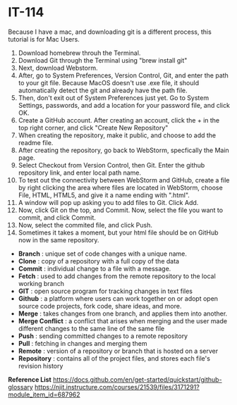 # IT-114

Because I have a mac, and downloading git is a different process, this tutorial is for Mac Users.

1. Download homebrew throuh the Terminal.
2. Download Git through the Terminal using "brew install git"
3. Next, download Webstorm.
4. After, go to System Preferences, Version Control, Git, and enter the path to your git file. Because MacOS doesn't use .exe file, it should automatically detect the git and already have the path file.
5. Then, don't exit out of System Preferences just yet. Go to System Settings, passwords, and add a location for your password file, and click OK.
6. Create a GitHub account. After creating an account, click the + in the top right corner, and click "Create New Repository"
7. When creating the repository, make it public, and choose to add the readme file.
8. After creating the repository, go back to WebStorm, specfically the Main page.
9. Select Checkout from Version Control, then Git. Enter the github repository link, and enter local path name.
10. To test out the connectivity between WebStorm and GitHub, create a file by right clicking the area where files are located in WebStorm, choose File, HTML, HTML5, and give it a name ending with ".html".
11. A window will pop up asking you to add files to Git. Click Add.
12. Now, click Git on the top, and Commit. Now, select the file you want to commit, and click Commit.
13. Now, select the commited file, and click Push.
14. Sometimes it takes a moment, but your html file should be on GitHub now in the same repository.

- **Branch** : unique set of code changes with a unique name.
- **Clone** : copy of a repository with a full copy of the data
- **Commit** : individual change to a file with a message.
- **Fetch** : used to add changes from the remote repository to the local working branch
- **GIT** : open source program for tracking changes in text files
- **Github** : a platform where users can work together on or adopt open source code projects, fork code, share ideas, and more.
- **Merge** : takes changes from one branch, and applies them into another.
- **Merge Conflict** : a conflict that arises when merging and the user made different changes to the same line of the same file
- **Push** : sending committed changes to a remote repository
- **Pull** : fetching in changes and merging them
- **Remote** : version of a repository or branch that is hosted on a server
- **Repository** : contains all of the project files, and stores each file's revision history

**Reference List**
https://docs.github.com/en/get-started/quickstart/github-glossary
https://njit.instructure.com/courses/21539/files/3171291?module_item_id=687962
